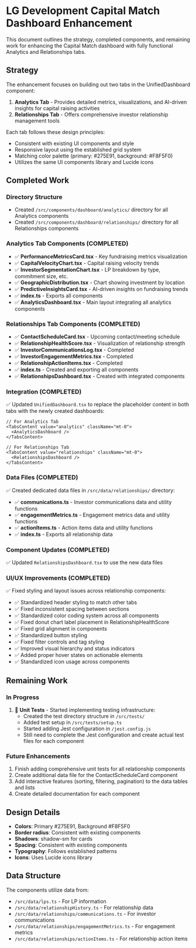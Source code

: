 # LG Development Capital Match Dashboard Enhancement

This document outlines the strategy, completed components, and remaining work for enhancing the Capital Match dashboard with fully functional Analytics and Relationships tabs.

## Strategy

The enhancement focuses on building out two tabs in the UnifiedDashboard component:
1. **Analytics Tab** - Provides detailed metrics, visualizations, and AI-driven insights for capital raising activities
2. **Relationships Tab** - Offers comprehensive investor relationship management tools

Each tab follows these design principles:
- Consistent with existing UI components and style
- Responsive layout using the established grid system
- Matching color palette (primary: #275E91, background: #F8F5F0)
- Utilizes the same UI components library and Lucide icons

## Completed Work

### Directory Structure
- Created `/src/components/dashboard/analytics/` directory for all Analytics components
- Created `/src/components/dashboard/relationships/` directory for all Relationships components

### Analytics Tab Components (COMPLETED)
- ✅ **PerformanceMetricsCard.tsx** - Key fundraising metrics visualization
- ✅ **CapitalVelocityChart.tsx** - Capital raising velocity trends
- ✅ **InvestorSegmentationChart.tsx** - LP breakdown by type, commitment size, etc.
- ✅ **GeographicDistribution.tsx** - Chart showing investment by location
- ✅ **PredictiveInsightsCard.tsx** - AI-driven insights on fundraising trends
- ✅ **index.ts** - Exports all components
- ✅ **AnalyticsDashboard.tsx** - Main layout integrating all analytics components

### Relationships Tab Components (COMPLETED)
- ✅ **ContactScheduleCard.tsx** - Upcoming contact/meeting schedule
- ✅ **RelationshipHealthScore.tsx** - Visualization of relationship strength
- ✅ **InvestorCommunicationsLog.tsx** - Completed
- ✅ **InvestorEngagementMetrics.tsx** - Completed
- ✅ **RelationshipActionItems.tsx** - Completed
- ✅ **index.ts** - Created and exporting all components
- ✅ **RelationshipsDashboard.tsx** - Created with integrated components

### Integration (COMPLETED)
✅ Updated `UnifiedDashboard.tsx` to replace the placeholder content in both tabs with the newly created dashboards:

```tsx
// For Analytics Tab
<TabsContent value="analytics" className="mt-0">
  <AnalyticsDashboard />
</TabsContent>

// For Relationships Tab
<TabsContent value="relationships" className="mt-0">
  <RelationshipsDashboard />
</TabsContent>
```

### Data Files (COMPLETED)
✅ Created dedicated data files in `/src/data/relationships/` directory:
- ✅ **communications.ts** - Investor communications data and utility functions
- ✅ **engagementMetrics.ts** - Engagement metrics data and utility functions
- ✅ **actionItems.ts** - Action items data and utility functions
- ✅ **index.ts** - Exports all relationship data

### Component Updates (COMPLETED)
✅ Updated `RelationshipsDashboard.tsx` to use the new data files

### UI/UX Improvements (COMPLETED)
✅ Fixed styling and layout issues across relationship components:
- ✅ Standardized header styling to match other tabs
- ✅ Fixed inconsistent spacing between sections
- ✅ Standardized color coding system across all components
- ✅ Fixed donut chart label placement in RelationshipHealthScore
- ✅ Fixed grid alignment in components
- ✅ Standardized button styling
- ✅ Fixed filter controls and tag styling
- ✅ Improved visual hierarchy and status indicators
- ✅ Added proper hover states on actionable elements
- ✅ Standardized icon usage across components

## Remaining Work

### In Progress
1. 🔄 **Unit Tests** - Started implementing testing infrastructure:
   - Created the test directory structure in `/src/tests/`
   - Added test setup in `/src/tests/setup.ts`
   - Started adding Jest configuration in `/jest.config.js`
   - Still need to complete the Jest configuration and create actual test files for each component

### Future Enhancements
1. Finish adding comprehensive unit tests for all relationship components
2. Create additional data file for the ContactScheduleCard component
3. Add interactive features (sorting, filtering, pagination) to the data tables and lists
4. Create detailed documentation for each component

## Design Details

- **Colors**: Primary #275E91, Background #F8F5F0
- **Border radius**: Consistent with existing components
- **Shadows**: shadow-sm for cards
- **Spacing**: Consistent with existing components
- **Typography**: Follows established patterns
- **Icons**: Uses Lucide icons library

## Data Structure

The components utilize data from:
- `/src/data/lps.ts` - For LP information
- `/src/data/relationshipHistory.ts` - For relationship data
- `/src/data/relationships/communications.ts` - For investor communications
- `/src/data/relationships/engagementMetrics.ts` - For engagement metrics
- `/src/data/relationships/actionItems.ts` - For relationship action items
